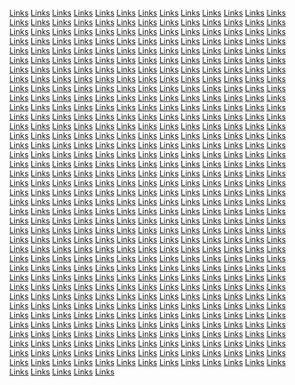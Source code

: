 <a href="https://softscanmarketing4369.weebly.com/">Links</a>
<a href="https://softscanmarketing4453.weebly.com/">Links</a>
<a href="https://softscanmarketing4455.weebly.com/">Links</a>
<a href="https://softscanmarketing4457.weebly.com/">Links</a>
<a href="https://softscanmarketing4459.weebly.com/">Links</a>
<a href="https://softscanmarketing4508.weebly.com/">Links</a>
<a href="https://softscanmarketing4469.weebly.com/">Links</a>
<a href="https://softscanmarketing4474.weebly.com/">Links</a>
<a href="https://softscanmarketing4471.weebly.com/">Links</a>
<a href="https://softscanmarketing4614.weebly.com/">Links</a>
<a href="https://softscanmarketing5355.weebly.com/">Links</a>
<a href="https://softscanmarketing5425.weebly.com/">Links</a>
<a href="https://softscanmarketing5568.weebly.com/">Links</a>
<a href="https://softscanmarketing5520.weebly.com/">Links</a>
<a href="https://softscanmarketing5522.weebly.com/">Links</a>
<a href="https://softscanmarketing5524.weebly.com/">Links</a>
<a href="https://softscanmarketing5646.weebly.com/">Links</a>
<a href="https://softscanmarketing5606.weebly.com/">Links</a>
<a href="https://softscanmarketing5674.weebly.com/">Links</a>
<a href="https://softscanmarketing5610.weebly.com/">Links</a>
<a href="https://softscanmarketing6057.weebly.com/">Links</a>
<a href="https://microcentremarketing.weebly.com/">Links</a>
<a href="https://softscanmarketing4701.weebly.com/">Links</a>
<a href="https://corenetmarketingze.weebly.com/">Links</a>
<a href="https://marketingautomation4643.weebly.com/">Links</a>
<a href="https://semgraphdomainavailable.weebly.com/">Links</a>
<a href="https://softscanmarketing4669.weebly.com/">Links</a>
<a href="https://softscanmarketing4278.weebly.com/">Links</a>
<a href="https://softscanmarketing4280.weebly.com/">Links</a>
<a href="https://softscanmarketing4282.weebly.com/">Links</a>
<a href="https://softscanmarketing4358.weebly.com/">Links</a>
<a href="https://softscanmarketing4363.weebly.com/">Links</a>
<a href="https://softscanmarketing4357.weebly.com/">Links</a>
<a href="https://softscanmarketing4362.weebly.com/">Links</a>
<a href="https://softscanmarketing4445.weebly.com/">Links</a>
<a href="https://softscanmarketing4447.weebly.com/">Links</a>
<a href="https://softscanmarketing4449.weebly.com/">Links</a>
<a href="https://softscanmarketing4451.weebly.com/">Links</a>
<a href="https://softscanmarketing4500.weebly.com/">Links</a>
<a href="https://softscanmarketing4467.weebly.com/">Links</a>
<a href="https://softscanmarketing4463.weebly.com/">Links</a>
<a href="https://softscanmarketing4465.weebly.com/">Links</a>
<a href="https://softscanmarketing4604.weebly.com/">Links</a>
<a href="https://softscanmarketing5340.weebly.com/">Links</a>
<a href="https://softscanmarketing5417.weebly.com/">Links</a>
<a href="https://softscanmarketing5550.weebly.com/">Links</a>
<a href="https://softscanmarketing5512.weebly.com/">Links</a>
<a href="https://softscanmarketing5513.weebly.com/">Links</a>
<a href="https://softscanmarketing5515.weebly.com/">Links</a>
<a href="https://softscanmarketing5636.weebly.com/">Links</a>
<a href="https://softscanmarketing5598.weebly.com/">Links</a>
<a href="https://softscanmarketing5664.weebly.com/">Links</a>
<a href="https://softscanmarketing5602.weebly.com/">Links</a>
<a href="https://softscanmarketing6047.weebly.com/">Links</a>
<a href="https://technologyvaluesmarketing.weebly.com/">Links</a>
<a href="https://softscanmarketing4648.weebly.com/">Links</a>
<a href="https://softscanmarketing5249.weebly.com/">Links</a>
<a href="https://marketingautomation4635.weebly.com/">Links</a>
<a href="https://advertiseloopdomainavailable.weebly.com/">Links</a>
<a href="https://softscanmarketing5927.weebly.com/">Links</a>
<a href="https://boostpassmarketing.weebly.com/">Links</a>
<a href="https://softscanmarketing4702.weebly.com/">Links</a>
<a href="https://softscanmarketing5241.weebly.com/">Links</a>
<a href="https://marketingautomation4057.weebly.com/">Links</a>
<a href="https://interactivehousedomainavailable.weebly.com/">Links</a>
<a href="https://softscanmarketing6084.weebly.com/">Links</a>
<a href="https://labsartmarketing.weebly.com/">Links</a>
<a href="https://softscanmarketing4649.weebly.com/">Links</a>
<a href="https://softscanmarketing5233.weebly.com/">Links</a>
<a href="https://marketingautomation4054.weebly.com/">Links</a>
<a href="https://ppccorpdomainavailable.weebly.com/">Links</a>
<a href="https://softscanmarketing6076.weebly.com/">Links</a>
<a href="https://upgearmarketing.weebly.com/">Links</a>
<a href="https://softscanmarketing4682.weebly.com/">Links</a>
<a href="https://softscanmarketing5225.weebly.com/">Links</a>
<a href="https://marketingautomation4046.weebly.com/">Links</a>
<a href="https://byteofferdomainavailable.weebly.com/">Links</a>
<a href="https://softscanmarketing6068.weebly.com/">Links</a>
<a href="https://optimizestudiomarketingx.weebly.com/">Links</a>
<a href="https://softscanmarketing4632.weebly.com/">Links</a>
<a href="https://softscanmarketing5217.weebly.com/">Links</a>
<a href="https://marketingautomation4038.weebly.com/">Links</a>
<a href="https://rigloopmarketing.weebly.com/">Links</a>
<a href="https://softscanmarketing6060.weebly.com/">Links</a>
<a href="https://gowarezmarketing.weebly.com/">Links</a>
<a href="https://softscanmarketing4683.weebly.com/">Links</a>
<a href="https://softscanmarketing5209.weebly.com/">Links</a>
<a href="https://marketingautomation4157.weebly.com/">Links</a>
<a href="https://waresvibemarketing.weebly.com/">Links</a>
<a href="https://softscanmarketing6052.weebly.com/">Links</a>
<a href="https://botfuturemarketing.weebly.com/">Links</a>
<a href="https://softscanmarketing4633.weebly.com/">Links</a>
<a href="https://softscanmarketing4609.weebly.com/">Links</a>
<a href="https://marketingautomation4707.weebly.com/">Links</a>
<a href="https://communicationsspanmarketing.weebly.com/">Links</a>
<a href="https://softscanmarketing5975.weebly.com/">Links</a>
<a href="https://warecapsulemarketing.weebly.com/">Links</a>
<a href="https://softscanmarketing4675.weebly.com/">Links</a>
<a href="https://softscanmarketing5336.weebly.com/">Links</a>
<a href="https://marketingautomation4701.weebly.com/">Links</a>
<a href="https://publicshipmarketing.weebly.com/">Links</a>
<a href="https://softscanmarketing6125.weebly.com/">Links</a>
<a href="https://expertsiummarketing.weebly.com/">Links</a>
<a href="https://softscanmarketing4625.weebly.com/">Links</a>
<a href="https://softscanmarketing5326.weebly.com/">Links</a>
<a href="https://marketingautomation4691.weebly.com/">Links</a>
<a href="https://bitspacedomainavailable.weebly.com/">Links</a>
<a href="https://softscanmarketing6117.weebly.com/">Links</a>
<a href="https://analyticsgraphmarketing.weebly.com/">Links</a>
<a href="https://linkmarketingaz.weebly.com/">Links</a>
<a href="https://softscanmarketing5318.weebly.com/">Links</a>
<a href="https://marketingautomation4684.weebly.com/">Links</a>
<a href="https://thepromotegroupdomainavailable.weebly.com/">Links</a>
<a href="https://softscanmarketing6109.weebly.com/">Links</a>
<a href="https://ppcvaluesmarketing.weebly.com/">Links</a>
<a href="https://marketingzillar.weebly.com/">Links</a>
<a href="https://softscanmarketing5308.weebly.com/">Links</a>
<a href="https://marketingautomation4676.weebly.com/">Links</a>
<a href="https://gearfocusdomainavailable.weebly.com/">Links</a>
<a href="https://softscanmarketing6101.weebly.com/">Links</a>
<a href="https://worksplaymarketing.weebly.com/">Links</a>
<a href="https://reduxmarketingr.weebly.com/">Links</a>
<a href="https://softscanmarketing5305.weebly.com/">Links</a>
<a href="https://marketingautomation4113.weebly.com/">Links</a>
<a href="https://b2bensdomainavailable.weebly.com/">Links</a>
<a href="https://softscanmarketing6093.weebly.com/">Links</a>
<a href="https://dvertisingfulmarketing.weebly.com/">Links</a>
<a href="https://parleymarketingr.weebly.com/">Links</a>
<a href="https://softscanmarketing5295.weebly.com/">Links</a>
<a href="https://marketingautomation4713.weebly.com/">Links</a>
<a href="https://dataclickdomainavailable.weebly.com/">Links</a>
<a href="https://softscanmarketing5945.weebly.com/">Links</a>
<a href="https://activebotmarketing.weebly.com/">Links</a>
<a href="https://socialmarketingrt.weebly.com/">Links</a>
<a href="https://softscanmarketing5286.weebly.com/">Links</a>
<a href="https://marketingautomation4705.weebly.com/">Links</a>
<a href="https://scalepressdomainavailable.weebly.com/">Links</a>
<a href="https://softscanmarketing6039.weebly.com/">Links</a>
<a href="https://adsstockmarketing.weebly.com/">Links</a>
<a href="https://altmarketingrs.weebly.com/">Links</a>
<a href="https://softscanmarketing5280.weebly.com/">Links</a>
<a href="https://marketingautomation4697.weebly.com/">Links</a>
<a href="https://promotesidedomainavailable.weebly.com/">Links</a>
<a href="https://softscanmarketing6030.weebly.com/">Links</a>
<a href="https://boosttrademarketing.weebly.com/">Links</a>
<a href="https://digitalsegmentaz.weebly.com/">Links</a>
<a href="https://softscanmarketing5270.weebly.com/">Links</a>
<a href="https://marketingautomation4689.weebly.com/">Links</a>
<a href="https://semenginedomainavailable.weebly.com/">Links</a>
<a href="https://softscanmarketing6028.weebly.com/">Links</a>
<a href="https://nanobaymarketing.weebly.com/">Links</a>
<a href="https://pursuitdigitalsr.weebly.com/">Links</a>
<a href="https://softscanmarketing5262.weebly.com/">Links</a>
<a href="https://marketingautomation4681.weebly.com/">Links</a>
<a href="https://semloopdomainavailable.weebly.com/">Links</a>
<a href="https://softscanmarketing6016.weebly.com/">Links</a>
<a href="https://marketingitemsmarketing.weebly.com/">Links</a>
<a href="https://discovermarketingr.weebly.com/">Links</a>
<a href="https://softscanmarketing4569.weebly.com/">Links</a>
<a href="https://marketingautomation4158.weebly.com/">Links</a>
<a href="https://technocharmdomainavailable.weebly.com/">Links</a>
<a href="https://softscanmarketing6011.weebly.com/">Links</a>
<a href="https://bytesdockmarketing.weebly.com/">Links</a>
<a href="https://novamarketingr.weebly.com/">Links</a>
<a href="https://softscanmarketing5339.weebly.com/">Links</a>
<a href="https://marketingautomation4750.weebly.com/">Links</a>
<a href="https://virtualboostmarketing.weebly.com/">Links</a>
<a href="https://softscanmarketing5988.weebly.com/">Links</a>
<a href="https://wizproductmarketing.weebly.com/">Links</a>
<a href="https://botmarketingr.weebly.com/">Links</a>
<a href="https://softscanmarketing5331.weebly.com/">Links</a>
<a href="https://marketingautomation4742.weebly.com/">Links</a>
<a href="https://meshconceptdomainavailable.weebly.com/">Links</a>
<a href="https://softscanmarketing6045.weebly.com/">Links</a>
<a href="https://technoleadermarketing.weebly.com/">Links</a>
<a href="https://marketingyasrs.weebly.com/">Links</a>
<a href="https://softscanmarketing5323.weebly.com/">Links</a>
<a href="https://marketingautomation4733.weebly.com/">Links</a>
<a href="https://bytesvibedomainavailable.weebly.com/">Links</a>
<a href="https://softscanmarketing6037.weebly.com/">Links</a>
<a href="https://scaleaidmarketing.weebly.com/">Links</a>
<a href="https://titanmarketingaz.weebly.com/">Links</a>
<a href="https://softscanmarketing5315.weebly.com/">Links</a>
<a href="https://marketingautomation4726.weebly.com/">Links</a>
<a href="https://wareznessdomainavailable.weebly.com/">Links</a>
<a href="https://softscanmarketing6029.weebly.com/">Links</a>
<a href="https://semgroupmarketing.weebly.com/">Links</a>
<a href="https://microdigitalr.weebly.com/">Links</a>
<a href="https://softscanmarketing5307.weebly.com/">Links</a>
<a href="https://marketingautomation4718.weebly.com/">Links</a>
<a href="https://technologydropdomainavailable.weebly.com/">Links</a>
<a href="https://softscanmarketing6021.weebly.com/">Links</a>
<a href="https://pixelfuturemarketing.weebly.com/">Links</a>
<a href="https://impactdigitarl.weebly.com/">Links</a>
<a href="https://softscanmarketing5299.weebly.com/">Links</a>
<a href="https://marketingautomation4093.weebly.com/">Links</a>
<a href="https://nanocharmdomainavailable.weebly.com/">Links</a>
<a href="https://softscanmarketing6009.weebly.com/">Links</a>
<a href="https://expertssprintmarketing.weebly.com/">Links</a>
<a href="https://hostmarketingr.weebly.com/">Links</a>
<a href="https://softscanmarketing5291.weebly.com/">Links</a>
<a href="https://marketingautomation4627.weebly.com/">Links</a>
<a href="https://prbanddomainavailable.weebly.com/">Links</a>
<a href="https://softscanmarketing5946.weebly.com/">Links</a>
<a href="https://b2bportmarketing.weebly.com/">Links</a>
<a href="https://structuredigitalr.weebly.com/">Links</a>
<a href="https://softscanmarketing5282.weebly.com/">Links</a>
<a href="https://marketingautomation4618.weebly.com/">Links</a>
<a href="https://worksworkdomainavailable.weebly.com/">Links</a>
<a href="https://softscanmarketing6082.weebly.com/">Links</a>
<a href="https://clearcampaignmarketing.weebly.com/">Links</a>
<a href="https://digitalmarketingr.weebly.com/">Links</a>
<a href="https://softscanmarketing5275.weebly.com/">Links</a>
<a href="https://marketingautomation4610.weebly.com/">Links</a>
<a href="https://boostfitdomainavailable.weebly.com/">Links</a>
<a href="https://softscanmarketing6074.weebly.com/">Links</a>
<a href="https://techfitmarketing.weebly.com/">Links</a>
<a href="https://digitalblanksaz.weebly.com/">Links</a>
<a href="https://softscanmarketing5267.weebly.com/">Links</a>
<a href="https://marketingautomation4602.weebly.com/">Links</a>
<a href="https://chipsolutionsdomainavailable.weebly.com/">Links</a>
<a href="https://softscanmarketing6066.weebly.com/">Links</a>
<a href="https://roboticsvergemarketing.weebly.com/">Links</a>
<a href="https://marketingspotmarketing.weebly.com/">Links</a>
<a href="https://softscanmarketing4600.weebly.com/">Links</a>
<a href="https://marketingautomation4594.weebly.com/">Links</a>
<a href="https://informaticswaydomainavailable.weebly.com/">Links</a>
<a href="https://softscanmarketing6058.weebly.com/">Links</a>
<a href="https://adsclubmarketing.weebly.com/">Links</a>
<a href="https://technologyvillagemarketing.weebly.com/">Links</a>
<a href="https://waresvillagemarketingze.weebly.com/">Links</a>
<a href="https://marketingautomation4053.weebly.com/">Links</a>
<a href="https://b2bscapemarketing.weebly.com/">Links</a>
<a href="https://softscanmarketing6050.weebly.com/">Links</a>
<a href="https://vectorgurumarketing.weebly.com/">Links</a>
<a href="https://interactiveincmarketing.weebly.com/">Links</a>
<a href="https://ppcoffermarketingze.weebly.com/">Links</a>
<a href="https://marketingautomation4631.weebly.com/">Links</a>
<a href="https://growthscandomainavailable.weebly.com/">Links</a>
<a href="https://softscanmarketing5989.weebly.com/">Links</a>
<a href="https://technologymarkmarketing.weebly.com/">Links</a>
<a href="https://activeviralmarketing.weebly.com/">Links</a>
<a href="https://labsloadmarketingzxe.weebly.com/">Links</a>
<a href="https://marketingautomation4623.weebly.com/">Links</a>
<a href="https://pixelfueldomainavailable.weebly.com/">Links</a>
<a href="https://softscanmarketing6123.weebly.com/">Links</a>
<a href="https://informaticsiedmarketing.weebly.com/">Links</a>
<a href="https://ppcmethodmarketing.weebly.com/">Links</a>
<a href="https://boxoffermarketingze.weebly.com/">Links</a>
<a href="https://marketingautomation4615.weebly.com/">Links</a>
<a href="https://brandingsyncdomainavailable.weebly.com/">Links</a>
<a href="https://softscanmarketing6115.weebly.com/">Links</a>
<a href="https://netusmarketing.weebly.com/">Links</a>
<a href="https://sharemarketingbogaz.weebly.com/">Links</a>
<a href="https://softscanmarketing5244.weebly.com/">Links</a>
<a href="https://marketingautomation4608.weebly.com/">Links</a>
<a href="https://advertisingaiddomainavailable.weebly.com/">Links</a>
<a href="https://softscanmarketing6107.weebly.com/">Links</a>
<a href="https://warecentermarketing.weebly.com/">Links</a>
<a href="https://marketingautomation1899.weebly.com/">Links</a>
<a href="https://softscanmarketing5236.weebly.com/">Links</a>
<a href="https://marketingautomation4599.weebly.com/">Links</a>
<a href="https://searchdeckdomainavailable.weebly.com/">Links</a>
<a href="https://softscanmarketing6099.weebly.com/">Links</a>
<a href="https://geargraphmarketing.weebly.com/">Links</a>
<a href="https://marketingautomation1892.weebly.com/">Links</a>
<a href="https://softscanmarketing5228.weebly.com/">Links</a>
<a href="https://marketingautomation4094.weebly.com/">Links</a>
<a href="https://vectoriddomainavailable.weebly.com/">Links</a>
<a href="https://softscanmarketing6091.weebly.com/">Links</a>
<a href="https://adpostmarketing.weebly.com/">Links</a>
<a href="https://marketingautomation1884.weebly.com/">Links</a>
<a href="https://softscanmarketing5221.weebly.com/">Links</a>
<a href="https://marketingautomation4668.weebly.com/">Links</a>
<a href="https://rackconceptdomainavailable.weebly.com/">Links</a>
<a href="https://softscanmarketing5966.weebly.com/">Links</a>
<a href="https://marketismmarketing.weebly.com/">Links</a>
<a href="https://marketingautomation1875.weebly.com/">Links</a>
<a href="https://softscanmarketing5214.weebly.com/">Links</a>
<a href="https://marketingautomation4660.weebly.com/">Links</a>
<a href="https://solidboxmarketingz.weebly.com/">Links</a>
<a href="https://softscanmarketing6038.weebly.com/">Links</a>
<a href="https://techdashmarketing.weebly.com/">Links</a>
<a href="https://marketingautomation1867.weebly.com/">Links</a>
<a href="https://softscanmarketing5205.weebly.com/">Links</a>
<a href="https://marketingautomation4652.weebly.com/">Links</a>
<a href="https://advertisecentremarketing.weebly.com/">Links</a>
<a href="https://softscanmarketing6031.weebly.com/">Links</a>
<a href="https://marketingviewmarketing.weebly.com/">Links</a>
<a href="https://marketingautomation1859.weebly.com/">Links</a>
<a href="https://softscanmarketing4558.weebly.com/">Links</a>
<a href="https://marketingautomation4644.weebly.com/">Links</a>
<a href="https://prfulmarketing.weebly.com/">Links</a>
<a href="https://softscanmarketing6022.weebly.com/">Links</a>
<a href="https://optimizehutmarketing.weebly.com/">Links</a>
<a href="https://marketingautomation1851.weebly.com/">Links</a>
<a href="https://promoteincmarketingze.weebly.com/">Links</a>
<a href="https://marketingautomation4636.weebly.com/">Links</a>
<a href="https://semvaluesmarketing.weebly.com/">Links</a>
<a href="https://softscanmarketing6014.weebly.com/">Links</a>
<a href="https://boxkitmarketing.weebly.com/">Links</a>
<a href="https://marketingautomation1845.weebly.com/">Links</a>
<a href="https://markethutmarketingze.weebly.com/">Links</a>
<a href="https://marketingautomation4189.weebly.com/">Links</a>
<a href="https://theadvertiseclubdomainavailable.weebly.com/">Links</a>
<a href="https://softscanmarketing6013.weebly.com/">Links</a>
<a href="https://targetdropmarketing.weebly.com/">Links</a>
<a href="https://marketingautomation1835.weebly.com/">Links</a>
<a href="https://brandingincmarketingze.weebly.com/">Links</a>
<a href="https://marketingautomation4672.weebly.com/">Links</a>
<a href="https://softarddomainavailable.weebly.com/">Links</a>
<a href="https://softscanmarketing6003.weebly.com/">Links</a>
<a href="https://semindustrymarketing.weebly.com/">Links</a>
<a href="https://marketingautomation1827.weebly.com/">Links</a>
<a href="https://bitsicamarketingze.weebly.com/">Links</a>
<a href="https://marketingautomation4664.weebly.com/">Links</a>
<a href="https://domainavailableaas.weebly.com/">Links</a>
<a href="https://softscanmarketing6043.weebly.com/">Links</a>
<a href="https://brandingfuelmarketing.weebly.com/">Links</a>
<a href="https://acquisitionsmarketingaz.weebly.com/">Links</a>
<a href="https://softscanmarketing5250.weebly.com/">Links</a>
<a href="https://marketingautomation4656.weebly.com/">Links</a>
<a href="https://affiliatedockdomainavailable.weebly.com/">Links</a>
<a href="https://softscanmarketing6035.weebly.com/">Links</a>
<a href="https://brandingvaluemarketing.weebly.com/">Links</a>
<a href="https://onlinecaper.weebly.com/">Links</a>
<a href="https://softscanmarketing5242.weebly.com/">Links</a>
<a href="https://marketingautomation4648.weebly.com/">Links</a>
<a href="https://zengeardomainavailable.weebly.com/">Links</a>
<a href="https://softscanmarketing6027.weebly.com/">Links</a>
<a href="https://roboticspassmarketing.weebly.com/">Links</a>
<a href="https://interactivemarketgr.weebly.com/">Links</a>
<a href="https://softscanmarketing5234.weebly.com/">Links</a>
<a href="https://marketingautomation4640.weebly.com/">Links</a>
<a href="https://promotevaluedomainavailable.weebly.com/">Links</a>
<a href="https://softscanmarketing6019.weebly.com/">Links</a>
<a href="https://cryptincmarketing.weebly.com/">Links</a>
<a href="https://graphicsmarketingr.weebly.com/">Links</a>
<a href="https://softscanmarketing5226.weebly.com/">Links</a>
<a href="https://marketingautomation4149.weebly.com/">Links</a>
<a href="https://targetspandomainavailable.weebly.com/">Links</a>
<a href="https://softscanmarketing6008.weebly.com/">Links</a>
<a href="https://princmarketing.weebly.com/">Links</a>
<a href="https://fostermarketingrt.weebly.com/">Links</a>
<a href="https://softscanmarketing5218.weebly.com/">Links</a>
<a href="https://marketingautomation4709.weebly.com/">Links</a>
<a href="https://informaticsusmarketing.weebly.com/">Links</a>
<a href="https://softscanmarketing5963.weebly.com/">Links</a>
<a href="https://bitideasmarketing.weebly.com/">Links</a>
<a href="https://absolutemarketirs.weebly.com/">Links</a>
<a href="https://softscanmarketing5210.weebly.com/">Links</a>
<a href="https://marketingautomation4700.weebly.com/">Links</a>
<a href="https://retailymarketing.weebly.com/">Links</a>
<a href="https://softscanmarketing6080.weebly.com/">Links</a>
<a href="https://corecybermarketing.weebly.com/">Links</a>
<a href="https://softadvertisingaz.weebly.com/">Links</a>
<a href="https://softscanmarketing4601.weebly.com/">Links</a>
<a href="https://marketingautomation4692.weebly.com/">Links</a>
<a href="https://virtualbaymarketing.weebly.com/">Links</a>
<a href="https://softscanmarketing6072.weebly.com/">Links</a>
<a href="https://gearwaymarketing.weebly.com/">Links</a>
<a href="https://actionmarketingr.weebly.com/">Links</a>
<a href="https://softscanmarketing5337.weebly.com/">Links</a>
<a href="https://marketingautomation4685.weebly.com/">Links</a>
<a href="https://bytesvaluesmarketing.weebly.com/">Links</a>
<a href="https://softscanmarketing6064.weebly.com/">Links</a>
<a href="https://aditymarketing.weebly.com/">Links</a>
<a href="https://onlineplayr.weebly.com/">Links</a>
<a href="https://softscanmarketing5327.weebly.com/">Links</a>
<a href="https://marketingautomation4677.weebly.com/">Links</a>
<a href="https://nibbletiltdomainavailable.weebly.com/">Links</a>
<a href="https://softscanmarketing6055.weebly.com/">Links</a>
<a href="https://b2bcompanymarketing.weebly.com/">Links</a>
<a href="https://bloommarketingr.weebly.com/">Links</a>
<a href="https://softscanmarketing5319.weebly.com/">Links</a>
<a href="https://marketingautomation4190.weebly.com/">Links</a>
<a href="https://microconceptdomainavailable.weebly.com/">Links</a>
<a href="https://softscanmarketing6048.weebly.com/">Links</a>
<a href="https://gearretailsmarketin.weebly.com/">Links</a>
<a href="https://supportditalr.weebly.com/">Links</a>
<a href="https://softscanmarketing5311.weebly.com/">Links</a>
<a href="https://marketingautomation4746.weebly.com/">Links</a>
<a href="https://activeboostdomainavailable.weebly.com/">Links</a>
<a href="https://softscanmarketing6005.weebly.com/">Links</a>
<a href="https://audiencestudiomarketing.weebly.com/">Links</a>
<a href="https://bytemarketingr.weebly.com/">Links</a>
<a href="https://softscanmarketing5304.weebly.com/">Links</a>
<a href="https://marketingautomation4739.weebly.com/">Links</a>
<a href="https://technologymostdomainavailable.weebly.com/">Links</a>
<a href="https://softscanmarketing6085.weebly.com/">Links</a>
<a href="https://ppcwaymarketing.weebly.com/">Links</a>
<a href="https://linkagemarketingaz.weebly.com/">Links</a>
<a href="https://softscanmarketing5293.weebly.com/">Links</a>
<a href="https://marketingautomation4730.weebly.com/">Links</a>
<a href="https://cyberaldomainavailable.weebly.com/">Links</a>
<a href="https://softscanmarketing6077.weebly.com/">Links</a>
<a href="https://chiprisemarketing.weebly.com/">Links</a>
<a href="https://smartmarketingr.weebly.com/">Links</a>
<a href="https://softscanmarketing5287.weebly.com/">Links</a>
<a href="https://marketingautomation4722.weebly.com/">Links</a>
<a href="https://prtradedomainavailable.weebly.com/">Links</a>
<a href="https://softscanmarketing6069.weebly.com/">Links</a>
<a href="https://campaignplaymarketing.weebly.com/">Links</a>
<a href="https://arclightmarketingr.weebly.com/">Links</a>
<a href="https://softscanmarketing5277.weebly.com/">Links</a>
<a href="https://marketingautomation4714.weebly.com/">Links</a>
<a href="https://pixelpalacedomainavailable.weebly.com/">Links</a>
<a href="https://softscanmarketing6061.weebly.com/">Links</a>
<a href="https://bitartmarketing.weebly.com/">Links</a>
<a href="https://pulseonliner.weebly.com/">Links</a>
<a href="https://softscanmarketing5274.weebly.com/">Links</a>
<a href="https://marketingautomation4150.weebly.com/">Links</a>
<a href="https://botspecialsdomainavailable.weebly.com/">Links</a>
<a href="https://softscanmarketing6053.weebly.com/">Links</a>
<a href="https://cyberstripemarketing.weebly.com/">Links</a>
<a href="https://analyticsmarketingr.weebly.com/">Links</a>
<a href="https://softscanmarketing5263.weebly.com/">Links</a>
<a href="https://marketingautomation4751.weebly.com/">Links</a>
<a href="https://vectorcapsuledomainavailable.weebly.com/">Links</a>
<a href="https://chipincmarketing.weebly.com/">Links</a>
<a href="https://corpdigitalr.weebly.com/">Links</a>
<a href="https://softscanmarketing4561.weebly.com/">Links</a>
<a href="https://marketingautomation4743.weebly.com/">Links</a>
<a href="https://rackhousedomainavailable.weebly.com/">Links</a>
<a href="https://bottomlineartmarketing.weebly.com/">Links</a>
<a href="https://elevatedigitalsaz.weebly.com/">Links</a>
<a href="https://softscanmarketing5427.weebly.com/">Links</a>
<a href="https://marketingautomation4735.weebly.com/">Links</a>
<a href="https://warevergemarketing.weebly.com/">Links</a>
<a href="https://campaignspanmarketing.weebly.com/">Links</a>
<a href="https://interactivekitmarketing.weebly.com/">Links</a>
<a href="https://softscanmarketing5420.weebly.com/">Links</a>
<a href="https://marketingautomation4727.weebly.com/">Links</a>
<a href="https://expertslerdomainavailable.weebly.com/">Links</a>
<a href="https://clearsearchmarketing.weebly.com/">Links</a>
<a href="https://boxesardmarketing.weebly.com/">Links</a>
<a href="https://softscanmarketing5411.weebly.com/">Links</a>
<a href="https://marketingautomation4719.weebly.com/">Links</a>
<a href="https://expertsensdomainavailable.weebly.com/">Links</a>
<a href="https://nalyticsifymarketing.weebly.com/">Links</a>
<a href="https://dataideasmarketing.weebly.com/">Links</a>
<a href="https://softscanmarketing5400.weebly.com/">Links</a>
<a href="https://marketingautomation4085.weebly.com/">Links</a>
<a href="https://prstripedomainavailable.weebly.com/">Links</a>
<a href="https://realenginemarketingse.weebly.com/">Links</a>
<a href="https://affiliateproductsmarketing.weebly.com/">Links</a>
<a href="https://softscanmarketing5394.weebly.com/">Links</a>
<a href="https://marketingautomation4626.weebly.com/">Links</a>
<a href="https://waresolutionsdomainavailable.weebly.com/">Links</a>
<a href="https://gonibblemarketingse.weebly.com/">Links</a>
<a href="https://labsitymarketing.weebly.com/">Links</a>
<a href="https://softscanmarketing5386.weebly.com/">Links</a>
<a href="https://marketingautomation4619.weebly.com/">Links</a>
<a href="https://wizfocusdomainavailable.weebly.com/">Links</a>
<a href="https://worksclickmarketingse.weebly.com/">Links</a>
<a href="https://digitalblanksaz.weebly.com/">Links</a>
<a href="https://softscanmarketing5377.weebly.com/">Links</a>
<a href="https://marketingautomation4613.weebly.com/">Links</a>
<a href="https://solidaddomainavailable.weebly.com/">Links</a>
<a href="https://cryptworkshopmarketingse.weebly.com/">Links</a>
<a href="https://marketingautomation1900.weebly.com/">Links</a>
<a href="https://softscanmarketing5364.weebly.com/">Links</a>
<a href="https://marketingautomation4603.weebly.com/">Links</a>
<a href="https://enaffiliatedomainavailableadvertising.weebly.com/">Links</a>
<a href="https://adssagamarketingse.weebly.com/">Links</a>
<a href="https://marketingautomation1893.weebly.com/">Links</a>
<a href="https://softscanmarketing5353.weebly.com/">Links</a>
<a href="https://marketingautomation4595.weebly.com/">Links</a>
<a href="https://virtualsprintdomainavailable.weebly.com/">Links</a>
<a href="https://chipwaymarketing.weebly.com/">Links</a>
<a href="https://marketingautomation1883.weebly.com/">Links</a>
<a href="https://softscanmarketing5344.weebly.com/">Links</a>
<a href="https://marketingautomation4045.weebly.com/">Links</a>
<a href="https://rigsignaldomainavailable.weebly.com/">Links</a>
<a href="https://campaignmostmarketingse.weebly.com/">Links</a>
<a href="https://marketingautomation1876.weebly.com/">Links</a>
<a href="https://softscanmarketing4594.weebly.com/">Links</a>
<a href="https://marketingautomation4632.weebly.com/">Links</a>
<a href="https://therigclubdomainavailable.weebly.com/">Links</a>
<a href="https://expertsscanmarketingse.weebly.com/">Links</a>
<a href="https://marketingautomation1868.weebly.com/">Links</a>
<a href="https://scalebasemarketingze.weebly.com/">Links</a>
<a href="https://marketingautomation4624.weebly.com/">Links</a>
<a href="https://analyticsvibemarketing.weebly.com/">Links</a>
<a href="https://b2bscoutmarketingse.weebly.com/">Links</a>
<a href="https://marketingautomation1860.weebly.com/">Links</a>
<a href="https://bytesspacemarketingze.weebly.com/">Links</a>
<a href="https://marketingautomation4616.weebly.com/">Links</a>
<a href="https://nanosignaldomainavailable.weebly.com/">Links</a>
<a href="https://warezisemarketingse.weebly.com/">Links</a>
<a href="https://marketingautomation1852.weebly.com/">Links</a>
<a href="https://adsspotmarketingze.weebly.com/">Links</a>
<a href="https://marketmarketingautomation4602s.weebly.com/">Links</a>
<a href="https://virallightdomainavailable.weebly.com/">Links</a>
<a href="https://retailstudiomarketingse.weebly.com/">Links</a>
<a href="https://marketingautomation1843.weebly.com/">Links</a>
<a href="https://growthblogmarketingze.weebly.com/">Links</a>
<a href="https://marketingautomation4600.weebly.com/">Links</a>
<a href="https://droidstockdomainavailable.weebly.com/">Links</a>
